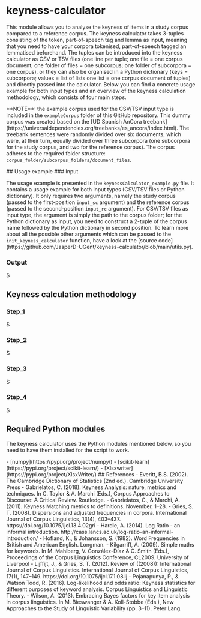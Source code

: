 # keyness-calculator
<p>This module allows you to analyse the keyness of items in a study corpus compared to a reference corpus. The keyness calculator takes 3-tuples consisting of the token, part-of-speech tag and lemma as input, meaning that you need to have your corpora tokenised, part-of-speech tagged an lemmatised beforehand. The tuples can be introduced into the keyness calculator as CSV or TSV files (one line per tuple; one file = one corpus document; one folder of files = one subcorpus; one folder of subcorpora = one corpus), or they can also be organised in a Python dictionary (keys = subcorpora; values = list of lists one list = one corpus document of tuples) and directly passed into the calculator. Below you can find a concrete usage example for both input types and an overview of the keyness calculation methodology, which consists of four main steps.</p>
<p>**NOTE**: the example corpus used for the CSV/TSV input type is included in the <code>exampleCorpus</code> folder of this GitHub repository. This dummy corpus was created based on the [UD Spanish AnCora treebank](https://universaldependencies.org/treebanks/es_ancora/index.html). The treebank sentences were randomly divided over six documents, which were, at their turn, equally divided over three subcorpora (one subcorpora for the study corpus, and two for the reference corpus). The corpus adheres to the required folder structure: <code>corpus_folder/subcorpus_folders/document_files</code>.</p>
## Usage example
### Input
<p>The usage example is presented in the <code>keynessCalculator_example.py</code> file. It contains a usage example for both input types (CSV/TSV files or Python dictionary). It only requires two arguments, namely the study corpus (passed to the first-position <code>input_sc</code> argument) and the reference corpus (passed to the second-position <code>input_rc</code> argument). For CSV/TSV files as input type, the argument is simply the path to the corpus folder; for the Python dictionary as input, you need to construct a 2-tuple of the corpus name followed by the Python dictionary in second position. To learn more about all the possible other arguments which can be passed to the <code>init_keyness_calculator</code> function, have a look at the [source code](https://github.com/JasperD-UGent/keyness-calculator/blob/main/utils.py).</p>

### Output
$
## Keyness calculation methodology
### Step_1
$
### Step_2
$
### Step_3
$
### Step_4
$
## Required Python modules
<p>The keyness calculator uses the Python modules mentioned below, so you need to have them installed for the script to work.</p>
- [numpy](https://pypi.org/project/numpy/)
- [scikit-learn](https://pypi.org/project/scikit-learn/)
- [Xlsxwriter](https://pypi.org/project/XlsxWriter/)
## References
- Everitt, B.S. (2002). The Cambridge Dictionary of Statistics (2nd ed.). Cambridge University Press
- Gabrielatos, C. (2018). Keyness Analysis: nature, metrics and techniques. In C. Taylor & A. Marchi (Eds.), Corpus Approaches to Discourse: A Critical Review. Routledge.
- Gabrielatos, C., & Marchi, A. (2011). Keyness Matching metrics to definitions. November, 1–28.
- Gries, S. T. (2008). Dispersions and adjusted frequencies in corpora. International Journal of Corpus Linguistics, 13(4), 403–437. https://doi.org/10.1075/ijcl.13.4.02gri
- Hardie, A. (2014). Log Ratio - an informal introduction. http://cass.lancs.ac.uk/log-ratio-an-informal-introduction/
- Hofland, K., & Johansson, S. (1982). Word Frequencies in British and American English. Longman.
- Kilgarriff, A. (2009). Simple maths for keywords. In M. Mahlberg, V. González-Díaz & C. Smith (Eds.), Proceedings of the Corpus Linguistics Conference, CL2009. University of Liverpool
- Lijffijt, J., & Gries, S. T. (2012). Review of ((2008)): International Journal of Corpus Linguistics. International Journal of Corpus Linguistics, 17(1), 147–149. https://doi.org/10.1075/ijcl.17.1.08lij
- Pojanapunya, P., & Watson Todd, R. (2016). Log-likelihood and odds ratio: Keyness statistics for different purposes of keyword analysis. Corpus Linguistics and Linguistic Theory.
- Wilson, A. (2013). Embracing Bayes factors for key item analysis in corpus linguistics. In M. Bieswanger & A. Koll-Stobbe (Eds.), New Approaches to the Study of Linguistic Variability (pp. 3–11). Peter Lang.
